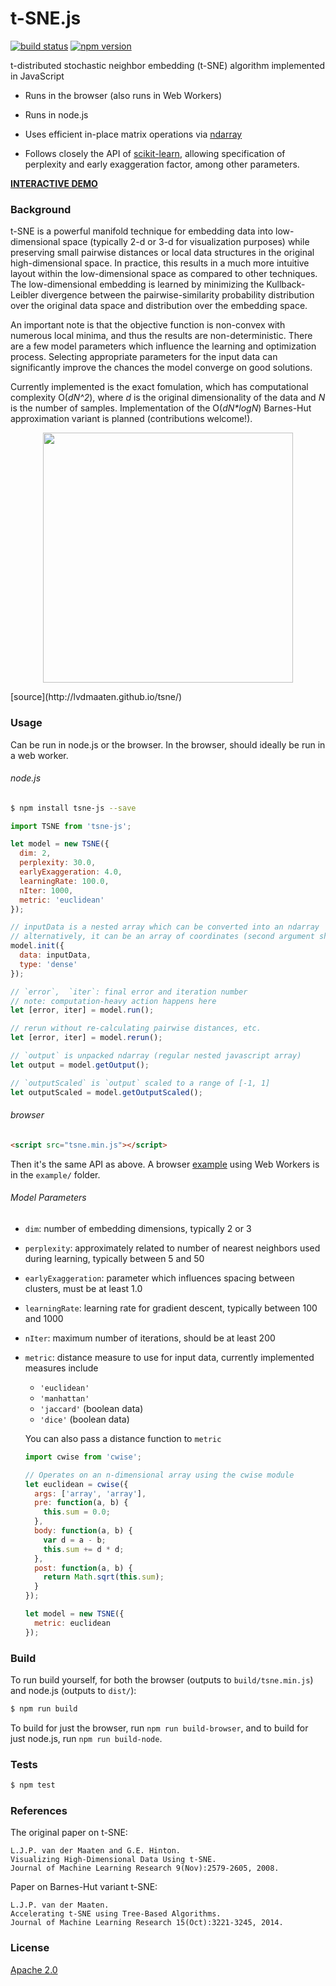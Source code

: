 # t-SNE.js

[![build status](https://img.shields.io/travis/scienceai/tsne-js/master.svg?style=flat-square)](https://travis-ci.org/scienceai/tsne-js)
[![npm version](https://img.shields.io/npm/v/tsne-js.svg?style=flat-square)](https://www.npmjs.com/package/tsne-js)

t-distributed stochastic neighbor embedding (t-SNE) algorithm implemented in JavaScript

+ Runs in the browser (also runs in Web Workers)

+ Runs in node.js

+ Uses efficient in-place matrix operations via [ndarray](https://github.com/scijs/ndarray)

+ Follows closely the API of [scikit-learn](http://scikit-learn.org/stable/modules/generated/sklearn.manifold.TSNE.html), allowing specification of perplexity and early exaggeration factor, among other parameters.

**[INTERACTIVE DEMO](https://scienceai.github.io/tsne-js)**

### Background

t-SNE is a powerful manifold technique for embedding data into low-dimensional space (typically 2-d or 3-d for visualization purposes) while preserving small pairwise distances or local data structures in the original high-dimensional space. In practice, this results in a much more intuitive layout within the low-dimensional space as compared to other techniques. The low-dimensional embedding is learned by minimizing the Kullback-Leibler divergence between the pairwise-similarity probability distribution over the original data space and distribution over the embedding space.

An important note is that the objective function is non-convex with numerous local minima, and thus the results are non-deterministic. There are a few model parameters which influence the learning and optimization process. Selecting appropriate parameters for the input data can significantly improve the chances the model converge on good solutions.

Currently implemented is the exact fomulation, which has computational complexity O(_dN^2_), where _d_ is the original dimensionality of the data and _N_ is the number of samples. Implementation of the O(_dN*logN_) Barnes-Hut approximation variant is planned (contributions welcome!).

<p align="center">
  <img src="http://lvdmaaten.github.io/tsne/examples/caltech101_tsne.jpg" width="400" />
</p>
[source](http://lvdmaaten.github.io/tsne/)

### Usage

Can be run in node.js or the browser. In the browser, should ideally be run in a web worker.

###### node.js

```sh
$ npm install tsne-js --save
```

```js
import TSNE from 'tsne-js';

let model = new TSNE({
  dim: 2,
  perplexity: 30.0,
  earlyExaggeration: 4.0,
  learningRate: 100.0,
  nIter: 1000,
  metric: 'euclidean'
});

// inputData is a nested array which can be converted into an ndarray
// alternatively, it can be an array of coordinates (second argument should be specified as 'sparse')
model.init({
  data: inputData,
  type: 'dense'
});

// `error`,  `iter`: final error and iteration number
// note: computation-heavy action happens here
let [error, iter] = model.run();

// rerun without re-calculating pairwise distances, etc.
let [error, iter] = model.rerun();

// `output` is unpacked ndarray (regular nested javascript array)
let output = model.getOutput();

// `outputScaled` is `output` scaled to a range of [-1, 1]
let outputScaled = model.getOutputScaled();
```

###### browser

```html
<script src="tsne.min.js"></script>
```

Then it's the same API as above. A browser [example](https://scienceai.github.io/tsne-js) using Web Workers is in the `example/` folder.

###### Model Parameters

+ `dim`: number of embedding dimensions, typically 2 or 3

+ `perplexity`: approximately related to number of nearest neighbors used during learning, typically between 5 and 50

+ `earlyExaggeration`: parameter which influences spacing between clusters, must be at least 1.0

+ `learningRate`: learning rate for gradient descent, typically between 100 and 1000

+ `nIter`: maximum number of iterations, should be at least 200

+ `metric`: distance measure to use for input data, currently implemented measures include
  + `'euclidean'`
  + `'manhattan'`
  + `'jaccard'` (boolean data)
  + `'dice'` (boolean data)

  You can also pass a distance function to `metric`
  ```js
  import cwise from 'cwise';

  // Operates on an n-dimensional array using the cwise module
  let euclidean = cwise({
    args: ['array', 'array'],
    pre: function(a, b) {
      this.sum = 0.0;
    },
    body: function(a, b) {
      var d = a - b;
      this.sum += d * d;
    },
    post: function(a, b) {
      return Math.sqrt(this.sum);
    }
  });

  let model = new TSNE({
    metric: euclidean
  });
  ```

### Build

To run build yourself, for both the browser (outputs to `build/tsne.min.js`) and node.js (outputs to `dist/`):

```sh
$ npm run build
```

To build for just the browser, run `npm run build-browser`, and to build for just node.js, run `npm run build-node`.

### Tests

```sh
$ npm test
```

### References

The original paper on t-SNE:

```
L.J.P. van der Maaten and G.E. Hinton.
Visualizing High-Dimensional Data Using t-SNE.
Journal of Machine Learning Research 9(Nov):2579-2605, 2008.
```

Paper on Barnes-Hut variant t-SNE:

```
L.J.P. van der Maaten.
Accelerating t-SNE using Tree-Based Algorithms.
Journal of Machine Learning Research 15(Oct):3221-3245, 2014.
```

### License

[Apache 2.0](https://github.com/scienceai/tsne-js/blob/master/LICENSE)
